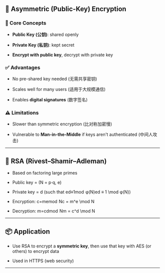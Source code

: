 ## 🔑 Asymmetric (Public-Key) Encryption

### 📌 Core Concepts

- **Public Key (公钥)**: shared openly
    
- **Private Key (私钥)**: kept secret
    
- **Encrypt with public key**, decrypt with private key
    

### ✅ Advantages

- No pre-shared key needed (无需共享密钥)
    
- Scales well for many users (适用于大规模通信)
    
- Enables **digital signatures** (数字签名)
    

### ⚠️ Limitations

- Slower than symmetric encryption (比对称加密慢)
    
- Vulnerable to **Man-in-the-Middle** if keys aren't authenticated (中间人攻击)
    

---

## 🔐 RSA (Rivest–Shamir–Adleman)

- Based on factoring large primes
    
- Public key = (N = p·q, e)
    
- Private key = d (such that ed≡1mod  φ(N)ed ≡ 1 \mod φ(N))
    
- Encryption: c=memod  Nc = m^e \mod N
    
- Decryption: m=cdmod  Nm = c^d \mod N
    

---

## 📦 Application

- Use RSA to encrypt a **symmetric key**, then use that key with AES (or others) to encrypt data
    
- Used in HTTPS (web security)
    

---

